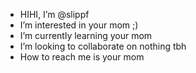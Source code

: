 - HIHI, I’m @slippf
- I’m interested in your mom ;)
- I’m currently learning your mom
- I’m looking to collaborate on nothing tbh
- How to reach me is your mom

<!---
slippf/slippf is a ✨ special ✨ repository because its `README.md` (this file) appears on your GitHub profile.
You can click the Preview link to take a look at your changes.
--->
